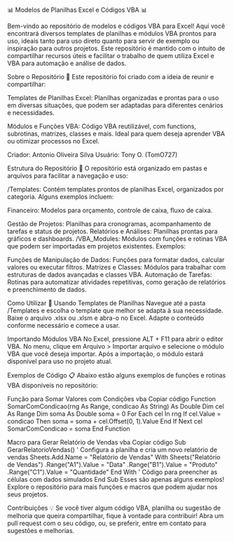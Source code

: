 📊 Modelos de Planilhas Excel e Códigos VBA 📊

Bem-vindo ao repositório de modelos e códigos VBA para Excel! 
Aqui você encontrará diversos templates de planilhas e módulos VBA prontos para uso, ideais tanto para uso direto quanto para servir de exemplo ou inspiração para outros projetos. 
Este repositório é mantido com o intuito de compartilhar recursos úteis e facilitar o trabalho de quem utiliza Excel e VBA para automação e análise de dados.

Sobre o Repositório 📝
Este repositório foi criado com a ideia de reunir e compartilhar:

Templates de Planilhas Excel: 
Planilhas organizadas e prontas para o uso em diversas situações, que podem ser adaptadas para diferentes cenários e necessidades.

Módulos e Funções VBA: 
Código VBA reutilizável, com functions, subrotinas, matrizes, classes e mais. Ideal para quem deseja aprender VBA ou otimizar processos no Excel.

Criador: Antonio Oliveira Silva
Usuário: Tony O. (TomO727)

Estrutura do Repositório 📂
O repositório está organizado em pastas e arquivos para facilitar a navegação e uso:

/Templates: Contém templates prontos de planilhas Excel, organizados por categoria. Alguns exemplos incluem:

Financeiro: 
Modelos para orçamento, controle de caixa, fluxo de caixa.

Gestão de Projetos: 
Planilhas para cronogramas, acompanhamento de tarefas e status de projetos.
Relatórios e Análises: Planilhas prontas para gráficos e dashboards.
/VBA_Modules: 
Módulos com funções e rotinas VBA que podem ser importadas em projetos existentes. Exemplos:

Funções de Manipulação de Dados: 
Funções para formatar dados, calcular valores ou executar filtros.
Matrizes e Classes: 
Módulos para trabalhar com estruturas de dados avançadas e classes VBA.
Automação de Tarefas: 
Rotinas para automatizar atividades repetitivas, como geração de relatórios e preenchimento de dados.

Como Utilizar 🚀
Usando Templates de Planilhas
Navegue até a pasta /Templates e escolha o template que melhor se adapta à sua necessidade.
Baixe o arquivo .xlsx ou .xlsm e abra-o no Excel.
Adapte o conteúdo conforme necessário e comece a usar.

Importando Módulos VBA
No Excel, pressione ALT + F11 para abrir o editor VBA.
No menu, clique em Arquivo > Importar arquivo e selecione o módulo VBA que você deseja importar.
Após a importação, o módulo estará disponível para uso no projeto atual.

Exemplos de Código 📋
Abaixo estão alguns exemplos de funções e rotinas VBA disponíveis no repositório:

Função para Somar Valores com Condições
vba
Copiar código
Function SomarComCondicao(rng As Range, condicao As String) As Double
    Dim cel As Range
    Dim soma As Double
    soma = 0
    For Each cel In rng
        If cel.Value = condicao Then
            soma = soma + cel.Offset(0, 1).Value
        End If
    Next cel
    SomarComCondicao = soma
End Function

Macro para Gerar Relatório de Vendas
vba
Copiar código
Sub GerarRelatorioVendas()
    ' Configura a planilha e cria um novo relatório de vendas
    Sheets.Add.Name = "Relatório de Vendas"
    With Sheets("Relatório de Vendas")
        .Range("A1").Value = "Data"
        .Range("B1").Value = "Produto"
        .Range("C1").Value = "Quantidade"
    End With
    ' Código para preencher as células com dados simulados
End Sub
Esses são apenas alguns exemplos! Explore o repositório para mais funções e macros que podem ajudar nos seus projetos.

Contribuições 💡
Se você tiver algum código VBA, planilha ou sugestão de melhoria que queira compartilhar, fique à vontade para contribuir! 
Abra um pull request com o seu código, ou, se preferir, entre em contato para sugestões e melhorias.
